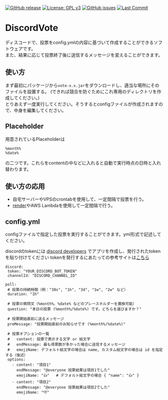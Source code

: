 [![GitHub release](https://img.shields.io/github/v/release/nanosize/DiscordVote?include_prereleases)](https://github.com/nanosize/DiscordVote/releases)
[![License: GPL v3](https://img.shields.io/badge/License-GPLv3-blue.svg)](https://www.gnu.org/licenses/gpl-3.0)
[![GitHub issues](https://img.shields.io/github/issues/nanosize/DiscordVote)](https://github.com/nanosize/DiscordVote/issues)
[![Last Commit](https://img.shields.io/github/last-commit/nanosize/DiscordVote)](https://github.com/nanosize/DiscordVote/commits)

# DiscordVote
ディスコードで、投票をconfig.ymlの内容に基づいて作成することができるソフトウェアです。<br>
また、結果に応じて投票終了後に送信するメッセージを変えることができます。

## 使い方
まず最初にパッケージから`vote-x.x.jar`をダウンロードし、適当な場所にそのファイルを設置する。
(できれば競合を防ぐためにこれ専用のディレクトリを作成してください。)<br>
とりあえず一度実行してください。そうするとconfigファイルが作成されますので、中身を編集してください。

## Placeholder
用意されているPlaceholderは
```
%month%
%date%
```
の二つです。これらをcontentの中などに入れると自動で実行時点の日時と入れ替わります。
## 使い方の応用
- 自宅サーバーやVPSのcrontabを使用して、一定間隔で投票を行う。
- [render](https://render.com/)やAWS Lambdaを使用して一定間隔で行う。

## config.yml
configファイルで指定した投票を実行することができます。yml形式で記述してください。

discordのtokenには
[discord developers](https://discord.com/developers/applications)
でアプリを作成し、発行されたtokenを貼り付けてください
tokenを発行するにあたっての参考サイトは[こちら](https://qiita.com/23tas9/items/8141aa674f1f7d71f529)
 ```
discord:
  token: "YOUR_DISCORD_BOT_TOKEN"
  channelId: "DISCORD_CHANNEL_ID"

poll:
  # 投票の持続時間（例："30s", "1h", "3d", "1w", "2w" など）
  duration: "1h"

  # 投票の質問文（%month%、%date% などのプレースホルダーを置換可能）
  question: "本日の投票 (%month%/%date%) です。どちらを選びますか？"

  # 投票開始直前に送るメッセージ
  preMessage: "投票開始直前のお知らせです (%month%/%date%)"

  # 投票オプションの一覧
  #   content: 投票で表示する文字 or 絵文字
  #   endMessage: 最も得票数が多かった場合に送信するメッセージ
  #   emojiName: デフォルト絵文字の場合は name, カスタム絵文字の場合は id を指定する（後述）
  options:
    - content: "項目1"
      endMessage: "@everyone 投票結果は項目1でした"
      emojiName: "👍"   # デフォルト絵文字の場合 { "name": "👍" }
    - content: "項目2"
      endMessage: "@everyone 投票結果は項目2でした"
      emojiName: "👎"
```

